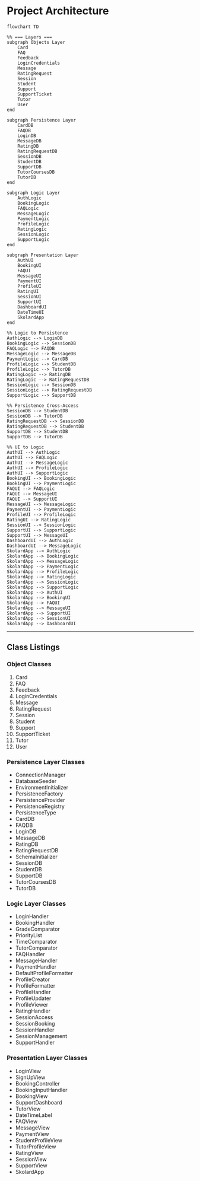 # Project Architecture

```mermaid
flowchart TD

%% === Layers ===
subgraph Objects Layer
    Card
    FAQ
    Feedback
    LoginCredentials
    Message
    RatingRequest
    Session
    Student
    Support
    SupportTicket
    Tutor
    User
end

subgraph Persistence Layer
    CardDB
    FAQDB
    LoginDB
    MessageDB
    RatingDB
    RatingRequestDB
    SessionDB
    StudentDB
    SupportDB
    TutorCoursesDB
    TutorDB
end

subgraph Logic Layer
    AuthLogic
    BookingLogic
    FAQLogic
    MessageLogic
    PaymentLogic
    ProfileLogic
    RatingLogic
    SessionLogic
    SupportLogic
end

subgraph Presentation Layer
    AuthUI
    BookingUI
    FAQUI
    MessageUI
    PaymentUI
    ProfileUI
    RatingUI
    SessionUI
    SupportUI
    DashboardUI
    DateTimeUI
    SkolardApp
end

%% Logic to Persistence
AuthLogic --> LoginDB
BookingLogic --> SessionDB
FAQLogic --> FAQDB
MessageLogic --> MessageDB
PaymentLogic --> CardDB
ProfileLogic --> StudentDB
ProfileLogic --> TutorDB
RatingLogic --> RatingDB
RatingLogic --> RatingRequestDB
SessionLogic --> SessionDB
SessionLogic --> RatingRequestDB
SupportLogic --> SupportDB

%% Persistence Cross-Access
SessionDB --> StudentDB
SessionDB --> TutorDB
RatingRequestDB --> SessionDB
RatingRequestDB --> StudentDB
SupportDB --> StudentDB
SupportDB --> TutorDB

%% UI to Logic
AuthUI --> AuthLogic
AuthUI --> FAQLogic
AuthUI --> MessageLogic
AuthUI --> ProfileLogic
AuthUI --> SupportLogic
BookingUI --> BookingLogic
BookingUI --> PaymentLogic
FAQUI --> FAQLogic
FAQUI --> MessageUI
FAQUI --> SupportUI
MessageUI --> MessageLogic
PaymentUI --> PaymentLogic
ProfileUI --> ProfileLogic
RatingUI --> RatingLogic
SessionUI --> SessionLogic
SupportUI --> SupportLogic
SupportUI --> MessageUI
DashboardUI --> AuthLogic
DashboardUI --> MessageLogic
SkolardApp --> AuthLogic
SkolardApp --> BookingLogic
SkolardApp --> MessageLogic
SkolardApp --> PaymentLogic
SkolardApp --> ProfileLogic
SkolardApp --> RatingLogic
SkolardApp --> SessionLogic
SkolardApp --> SupportLogic
SkolardApp --> AuthUI
SkolardApp --> BookingUI
SkolardApp --> FAQUI
SkolardApp --> MessageUI
SkolardApp --> SupportUI
SkolardApp --> SessionUI
SkolardApp --> DashboardUI
```

---

## Class Listings

### Object Classes
1. Card  
2. FAQ  
3. Feedback  
4. LoginCredentials  
5. Message  
6. RatingRequest  
7. Session  
8. Student  
9. Support  
10. SupportTicket  
11. Tutor  
12. User  

### Persistence Layer Classes
- ConnectionManager  
- DatabaseSeeder  
- EnvironmentInitializer  
- PersistenceFactory  
- PersistenceProvider  
- PersistenceRegistry  
- PersistenceType  
- CardDB  
- FAQDB  
- LoginDB  
- MessageDB  
- RatingDB  
- RatingRequestDB  
- SchemaInitializer  
- SessionDB  
- StudentDB  
- SupportDB  
- TutorCoursesDB  
- TutorDB  

### Logic Layer Classes
- LoginHandler  
- BookingHandler  
- GradeComparator  
- PriorityList  
- TimeComparator  
- TutorComparator  
- FAQHandler  
- MessageHandler  
- PaymentHandler  
- DefaultProfileFormatter  
- ProfileCreator  
- ProfileFormatter  
- ProfileHandler  
- ProfileUpdater  
- ProfileViewer  
- RatingHandler  
- SessionAccess  
- SessionBooking  
- SessionHandler  
- SessionManagement  
- SupportHandler  

### Presentation Layer Classes
- LoginView  
- SignUpView  
- BookingController  
- BookingInputHandler  
- BookingView  
- SupportDashboard  
- TutorView  
- DateTimeLabel  
- FAQView  
- MessageView  
- PaymentView  
- StudentProfileView  
- TutorProfileView  
- RatingView  
- SessionView  
- SupportView  
- SkolardApp  

